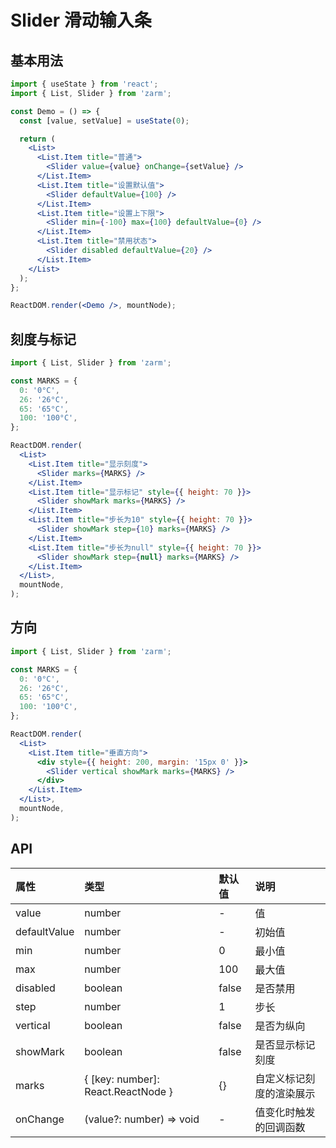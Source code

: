 # Slider 滑动输入条

## 基本用法

```jsx
import { useState } from 'react';
import { List, Slider } from 'zarm';

const Demo = () => {
  const [value, setValue] = useState(0);

  return (
    <List>
      <List.Item title="普通">
        <Slider value={value} onChange={setValue} />
      </List.Item>
      <List.Item title="设置默认值">
        <Slider defaultValue={100} />
      </List.Item>
      <List.Item title="设置上下限">
        <Slider min={-100} max={100} defaultValue={0} />
      </List.Item>
      <List.Item title="禁用状态">
        <Slider disabled defaultValue={20} />
      </List.Item>
    </List>
  );
};

ReactDOM.render(<Demo />, mountNode);
```

## 刻度与标记

```jsx
import { List, Slider } from 'zarm';

const MARKS = {
  0: '0°C',
  26: '26°C',
  65: '65°C',
  100: '100°C',
};

ReactDOM.render(
  <List>
    <List.Item title="显示刻度">
      <Slider marks={MARKS} />
    </List.Item>
    <List.Item title="显示标记" style={{ height: 70 }}>
      <Slider showMark marks={MARKS} />
    </List.Item>
    <List.Item title="步长为10" style={{ height: 70 }}>
      <Slider showMark step={10} marks={MARKS} />
    </List.Item>
    <List.Item title="步长为null" style={{ height: 70 }}>
      <Slider showMark step={null} marks={MARKS} />
    </List.Item>
  </List>,
  mountNode,
);
```

## 方向

```jsx
import { List, Slider } from 'zarm';

const MARKS = {
  0: '0°C',
  26: '26°C',
  65: '65°C',
  100: '100°C',
};

ReactDOM.render(
  <List>
    <List.Item title="垂直方向">
      <div style={{ height: 200, margin: '15px 0' }}>
        <Slider vertical showMark marks={MARKS} />
      </div>
    </List.Item>
  </List>,
  mountNode,
);
```

## API

| 属性         | 类型                               | 默认值 | 说明                     |
| :----------- | :--------------------------------- | :----- | :----------------------- |
| value        | number                             | -      | 值                       |
| defaultValue | number                             | -      | 初始值                   |
| min          | number                             | 0      | 最小值                   |
| max          | number                             | 100    | 最大值                   |
| disabled     | boolean                            | false  | 是否禁用                 |
| step         | number                             | 1      | 步长                     |
| vertical     | boolean                            | false  | 是否为纵向               |
| showMark     | boolean                            | false  | 是否显示标记刻度         |
| marks        | { [key: number]: React.ReactNode } | {}     | 自定义标记刻度的渲染展示 |
| onChange     | (value?: number) => void           | -      | 值变化时触发的回调函数   |
